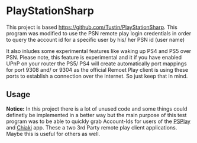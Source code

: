 # PlayStationSharp
This project is based https://github.com/Tustin/PlayStationSharp.
This program was modified to use the PSN remote play login credentials in order to query the account id for a specific user by his/ her PSN id (user name)

It also inludes some experimental features like waking up PS4 and PS5 over PSN. Please note, this feature is experimental and it if you have enabled UPnP on your router the PS5/ PS4 will create
automatically port mappings for port 9308 and/ or 9304 as the official Remoet Play client is using these ports to establish a connection over the internet. So just keep that in mind.

## Usage
__Notice:__
In this project there is a lot of unused code and some things could definetly be implemented in a better way but the main purpose of this test program was to be able to quickly grab Account-Ids
for users of the [PSPlay](https://play.google.com/store/apps/details?id=psplay.grill.com) and [Chiaki](https://play.google.com/store/apps/details?id=com.metallic.chiaki) app. These a two 3rd Party
remote play client applications. Maybe this is useful for others as well.
